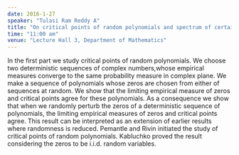 ```yaml
---
date: 2016-1-27
speaker: "Tulasi Ram Reddy A"
title: "On critical points of random polynomials and spectrum of certain products of random matrices"
time: "11:00 am" 
venue: "Lecture Hall 3, Department of Mathematics"
---
```

In the first part we study critical points of random polynomials. We choose two deterministic sequences of complex numbers,whose empirical measures converge to the same probability measure in complex plane. We make a sequence of polynomials whose zeros are chosen from either of sequences at random. We show that the limiting empirical measure of zeros and critical points agree for these polynomials. As a consequence we show that when we randomly perturb the zeros of a deterministic sequence of polynomials, the limiting empirical measures of zeros and critical points agree. This result can be interpreted as an extension of earlier results where randomness is reduced. Pemantle and Rivin initiated the study of critical points of random polynomials. Kabluchko proved the result considering the zeros to be i.i.d. random variables.
